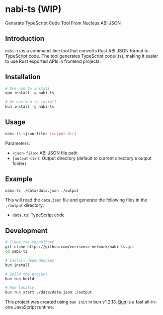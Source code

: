 # nabi-ts (WIP)

Generate TypeScript Code Tool From Nucleus ABI JSON

## Introduction

`nabi-ts` is a command-line tool that converts Rust ABI JSON format to TypeScript code. The tool generates TypeScript code(.ts), making it easier to use Rust exported APIs in frontend projects.

## Installation

```bash
# Use npm to install
npm install -g nabi-ts

# Or use bun to install
bun install -g nabi-ts
```

## Usage

```bash
nabi-ts <json-file> [output-dir]
```

Parameters:

- `<json-file>`: ABI JSON file path
- `[output-dir]`: Output directory (default to current directory's output folder)

## Example

```bash
nabi-ts ./data/data.json ./output
```

This will read the `data.json` file and generate the following files in the `./output` directory:

- `data.ts`: TypeScript code

## Development

```bash
# Clone the repository
git clone https://github.com/verisense-network/nabi-ts.git
cd nabi-ts

# Install dependencies
bun install

# Build the project
bun run build

# Run locally
bun run start ./data/data.json ./output
```

This project was created using `bun init` in bun v1.2.13. [Bun](https://bun.sh) is a fast all-in-one JavaScript runtime.
